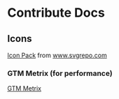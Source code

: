 # Contribute Docs

## Icons

[Icon Pack](https://www.svgrepo.com/collection/iconsax-duotone-filled-icons/) from www.svgrepo.com

### GTM Metrix (for performance)

[GTM Metrix](https://gtmetrix.com/reports/zelzele.io/mmxcClrY/)
